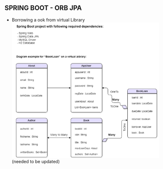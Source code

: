 ## SPRING BOOT - ORB JPA 
- Borrowing a ook from virtual Library
![](https://github.com/ME0NCONILEX/SPRING-BOOT_ORB-JPA/blob/main/myJpaOrm/myImg/JPA-ORM.png?raw=true)
                (needed to be updated)
